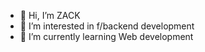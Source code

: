 - 👋 Hi, I’m ZACK
- 👀 I’m interested in f/backend development 
- 🌱 I’m currently learning Web development 




